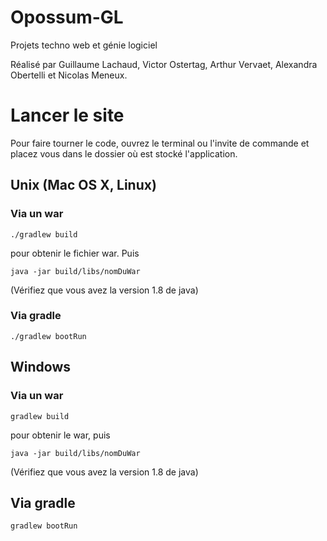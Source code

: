 # Opossum-GL
Projets techno web et génie logiciel

Réalisé par Guillaume Lachaud, Victor Ostertag, Arthur Vervaet, Alexandra
Obertelli et Nicolas Meneux.

# Lancer le site
Pour faire tourner le code, ouvrez le terminal ou l'invite de commande
et placez vous dans le dossier où est stocké l'application.
## Unix (Mac OS X, Linux)
### Via un war
```
./gradlew build
```
pour obtenir le fichier war. Puis
```
java -jar build/libs/nomDuWar
```
(Vérifiez que vous avez la version 1.8 de java)
### Via gradle
```
./gradlew bootRun
```
## Windows
### Via un war
```
gradlew build
```
pour obtenir le war, puis
```
java -jar build/libs/nomDuWar
```
(Vérifiez que vous avez la version 1.8 de java)
## Via gradle
```
gradlew bootRun
```
